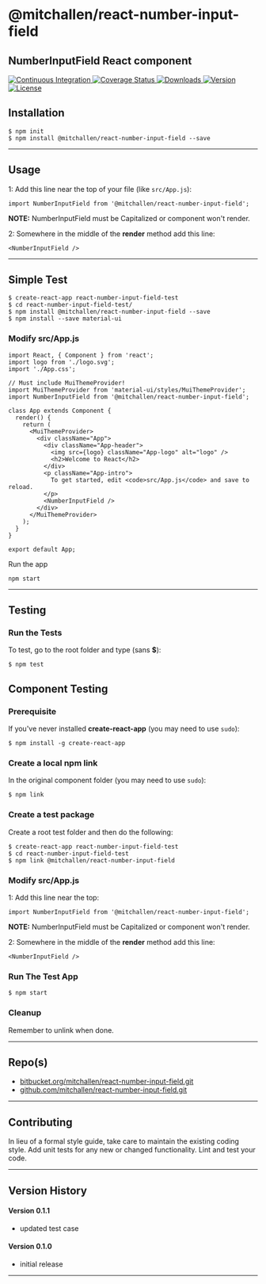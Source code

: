 @mitchallen/react-number-input-field
==
NumberInputField React component
--

<p align="left">
  <a href="https://circleci.com/gh/mitchallen/react-number-input-field">
    <img src="https://img.shields.io/circleci/project/github/mitchallen/react-number-input-field.svg" alt="Continuous Integration">
  </a>
  <a href="https://codecov.io/gh/mitchallen/react-number-input-field">
    <img src="https://codecov.io/gh/mitchallen/react-number-input-field/branch/master/graph/badge.svg" alt="Coverage Status">
  </a>
  <a href="https://npmjs.org/package/@mitchallen/react-number-input-field">
    <img src="http://img.shields.io/npm/dt/@mitchallen/react-number-input-field.svg?style=flat-square" alt="Downloads">
  </a>
  <a href="https://npmjs.org/package/@mitchallen/react-number-input-field">
    <img src="http://img.shields.io/npm/v/@mitchallen/react-number-input-field.svg?style=flat-square" alt="Version">
  </a>
  <a href="https://npmjs.com/package/@mitchallen/react-number-input-field">
    <img src="https://img.shields.io/github/license/mitchallen/react-number-input-field.svg" alt="License"></a>
  </a>
</p>

## Installation

    $ npm init
    $ npm install @mitchallen/react-number-input-field --save
  
* * *

## Usage

1: Add this line near the top of your file (like ```src/App.js```):

```
import NumberInputField from '@mitchallen/react-number-input-field';
```

__NOTE:__ NumberInputField must be Capitalized or component won't render.

2: Somewhere in the middle of the __render__ method add this line:

```
<NumberInputField />
```

* * *

## Simple Test

```
$ create-react-app react-number-input-field-test
$ cd react-number-input-field-test/
$ npm install @mitchallen/react-number-input-field --save
$ npm install --save material-ui
```

### Modify src/App.js

```
import React, { Component } from 'react';
import logo from './logo.svg';
import './App.css';

// Must include MuiThemeProvider!
import MuiThemeProvider from 'material-ui/styles/MuiThemeProvider';
import NumberInputField from '@mitchallen/react-number-input-field';

class App extends Component {
  render() {
    return (
      <MuiThemeProvider>
        <div className="App">
          <div className="App-header">
            <img src={logo} className="App-logo" alt="logo" />
            <h2>Welcome to React</h2>
          </div>
          <p className="App-intro">
            To get started, edit <code>src/App.js</code> and save to reload.
          </p>
          <NumberInputField />
        </div>
      </MuiThemeProvider>
    );
  }
}

export default App;
```

Run the app

```
npm start
```

* * *

## Testing

### Run the Tests

To test, go to the root folder and type (sans __$__):

    $ npm test
    
## Component Testing

### Prerequisite

If you've never installed __create-react-app__ (you may need to use ```sudo```):

```
$ npm install -g create-react-app
```

### Create a local npm link

In the original component folder (you may need to use ```sudo```):

```
$ npm link
```

### Create a test package

Create a root test folder and then do the following:

```
$ create-react-app react-number-input-field-test
$ cd react-number-input-field-test
$ npm link @mitchallen/react-number-input-field
```

### Modify src/App.js

1: Add this line near the top:

```
import NumberInputField from '@mitchallen/react-number-input-field';
```

__NOTE:__ NumberInputField must be Capitalized or component won't render.

2: Somewhere in the middle of the __render__ method add this line:

```
<NumberInputField />
```

### Run The Test App

```
$ npm start
```

### Cleanup

Remember to unlink when done.
   
* * *
 
## Repo(s)

* [bitbucket.org/mitchallen/react-number-input-field.git](https://bitbucket.org/mitchallen/react-number-input-field.git)
* [github.com/mitchallen/react-number-input-field.git](https://github.com/mitchallen/react-number-input-field.git)

* * *

## Contributing

In lieu of a formal style guide, take care to maintain the existing coding style.
Add unit tests for any new or changed functionality. Lint and test your code.

* * *

## Version History

#### Version 0.1.1 

* updated test case

#### Version 0.1.0 

* initial release

* * *